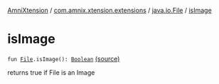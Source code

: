 [AmniXtension](../../index.md) / [com.amnix.xtension.extensions](../index.md) / [java.io.File](index.md) / [isImage](./is-image.md)

# isImage

`fun `[`File`](http://docs.oracle.com/javase/6/docs/api/java/io/File.html)`.isImage(): `[`Boolean`](https://kotlinlang.org/api/latest/jvm/stdlib/kotlin/-boolean/index.html) [(source)](https://github.com/AmniX/AmniXTension/tree/master/AmniXtension/src/main/java/com/amnix/xtension/extensions/FileExtensions.kt#L84)

returns true if File is an Image

